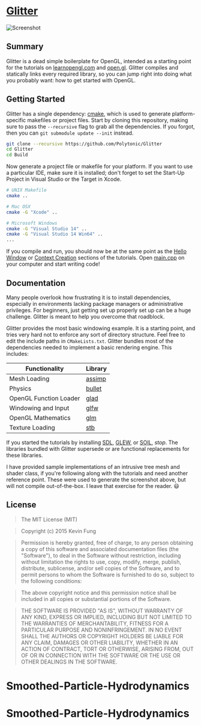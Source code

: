 # [Glitter](http://polytonic.github.io/Glitter/)
![Screenshot](http://i.imgur.com/MDo2rsy.jpg)

## Summary
Glitter is a dead simple boilerplate for OpenGL, intended as a starting point for the tutorials on [learnopengl.com](http://www.learnopengl.com) and [open.gl](https://open.gl). Glitter compiles and statically links every required library, so you can jump right into doing what you probably want: how to get started with OpenGL.

## Getting Started
Glitter has a single dependency: [cmake](http://www.cmake.org/download/), which is used to generate platform-specific makefiles or project files. Start by cloning this repository, making sure to pass the `--recursive` flag to grab all the dependencies. If you forgot, then you can `git submodule update --init` instead.

```bash
git clone --recursive https://github.com/Polytonic/Glitter
cd Glitter
cd Build
```

Now generate a project file or makefile for your platform. If you want to use a particular IDE, make sure it is installed; don't forget to set the Start-Up Project in Visual Studio or the Target in Xcode.

```bash
# UNIX Makefile
cmake ..

# Mac OSX
cmake -G "Xcode" ..

# Microsoft Windows
cmake -G "Visual Studio 14" ..
cmake -G "Visual Studio 14 Win64" ..
...
```

If you compile and run, you should now be at the same point as the [Hello Window](http://www.learnopengl.com/#!Getting-started/Hello-Window) or [Context Creation](https://open.gl/context) sections of the tutorials. Open [main.cpp](https://github.com/Polytonic/Glitter/blob/master/Glitter/Sources/main.cpp) on your computer and start writing code!

## Documentation
Many people overlook how frustrating it is to install dependencies, especially in environments lacking package managers or administrative privileges. For beginners, just getting set up properly set up can be a huge challenge. Glitter is meant to help you overcome that roadblock.

Glitter provides the most basic windowing example. It is a starting point, and tries very hard not to enforce any sort of directory structure. Feel free to edit the include paths in `CMakeLists.txt`. Glitter bundles most of the dependencies needed to implement a basic rendering engine. This includes:

Functionality           | Library
----------------------- | ------------------------------------------
Mesh Loading            | [assimp](https://github.com/assimp/assimp)
Physics                 | [bullet](https://github.com/bulletphysics/bullet3)
OpenGL Function Loader  | [glad](https://github.com/Dav1dde/glad)
Windowing and Input     | [glfw](https://github.com/glfw/glfw)
OpenGL Mathematics      | [glm](https://github.com/g-truc/glm)
Texture Loading         | [stb](https://github.com/nothings/stb)

If you started the tutorials by installing [SDL](https://www.libsdl.org/), [GLEW](https://github.com/nigels-com/glew), or [SOIL](http://www.lonesock.net/soil.html), *stop*. The libraries bundled with Glitter supersede or are functional replacements for these libraries.

I have provided sample implementations of an intrusive tree mesh and shader class, if you're following along with the tutorials and need another reference point. These were used to generate the screenshot above, but will not compile out-of-the-box. I leave that exercise for the reader. :smiley:

## License
>The MIT License (MIT)

>Copyright (c) 2015 Kevin Fung

>Permission is hereby granted, free of charge, to any person obtaining a copy of this software and associated documentation files (the "Software"), to deal in the Software without restriction, including without limitation the rights to use, copy, modify, merge, publish, distribute, sublicense, and/or sell copies of the Software, and to permit persons to whom the Software is furnished to do so, subject to the following conditions:

>The above copyright notice and this permission notice shall be included in all copies or substantial portions of the Software.

>THE SOFTWARE IS PROVIDED "AS IS", WITHOUT WARRANTY OF ANY KIND, EXPRESS OR IMPLIED, INCLUDING BUT NOT LIMITED TO THE WARRANTIES OF MERCHANTABILITY, FITNESS FOR A PARTICULAR PURPOSE AND NONINFRINGEMENT. IN NO EVENT SHALL THE AUTHORS OR COPYRIGHT HOLDERS BE LIABLE FOR ANY CLAIM, DAMAGES OR OTHER LIABILITY, WHETHER IN AN ACTION OF CONTRACT, TORT OR OTHERWISE, ARISING FROM, OUT OF OR IN CONNECTION WITH THE SOFTWARE OR THE USE OR OTHER DEALINGS IN THE SOFTWARE.
# Smoothed-Particle-Hydrodynamics
# Smoothed-Particle-Hydrodynamics
